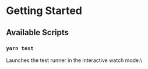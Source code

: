 # Getting Started

## Available Scripts

### `yarn test`

Launches the test runner in the interactive watch mode.\
